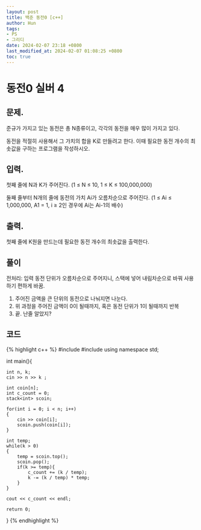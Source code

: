 ```yaml
---
layout: post
title: 백준 동전0 [c++]
author: Hun
tags:
- PS
- 그리디
date: 2024-02-07 23:18 +0800
last_modified_at: 2024-02-07 01:08:25 +0800
toc: true
---
```


# 동전0 실버 4

## 문제. 
준규가 가지고 있는 동전은 총 N종류이고, 각각의 동전을 매우 많이 가지고 있다.

동전을 적절히 사용해서 그 가치의 합을 K로 만들려고 한다. 이때 필요한 동전 개수의 최솟값을 구하는 프로그램을 작성하시오.

## 입력.

첫째 줄에 N과 K가 주어진다. (1 ≤ N ≤ 10, 1 ≤ K ≤ 100,000,000)

둘째 줄부터 N개의 줄에 동전의 가치 Ai가 오름차순으로 주어진다. (1 ≤ Ai ≤ 1,000,000, A1 = 1, i ≥ 2인 경우에 Ai는 Ai-1의 배수)

## 출력.

첫째 줄에 K원을 만드는데 필요한 동전 개수의 최솟값을 출력한다.

## 풀이

전처리: 입력 동전 단위가 오름차순으로 주어지니, 스택에 넣어 내림차순으로 바꿔 사용하기 편하게 바꿈.

1. 주어진 금액을 큰 단위의 동전으로 나눠지면 나눈다.
2. 위 과정을 주어진 금액이 0이 될때까지, 혹은 동전 단위가 1이 될때까지 반복
3. 끝. 난줄 알았지?

## 코드

{% highlight c++ %}
#include <iostream>
#include <stack>
using namespace std;

int main(){

    int n, k;
    cin >> n >> k ;

    int coin[n];
    int c_count = 0;
    stack<int> scoin;

    for(int i = 0; i < n; i++)
    {
        cin >> coin[i];
        scoin.push(coin[i]); 
    }

    int temp;
    while(k > 0)
    {
        temp = scoin.top();
        scoin.pop();
        if(k >= temp){
            c_count += (k / temp);
            k -= (k / temp) * temp;
        }
    }

    cout << c_count << endl;

    return 0;
}
{% endhighlight %}
